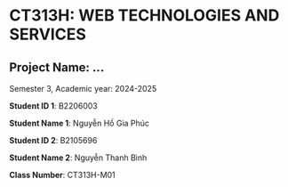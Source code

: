 # CT313H: WEB TECHNOLOGIES AND SERVICES

## Project Name: ...

Semester 3, Academic year: 2024-2025

**Student ID 1**: B2206003

**Student Name 1**: Nguyễn Hồ Gia Phúc

**Student ID 2**: B2105696

**Student Name 2**: Nguyễn Thanh Bình

**Class Number**: CT313H-M01
